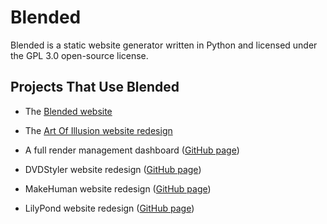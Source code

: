 # Blended
Blended is a static website generator written in Python and licensed under the GPL 3.0 open-source license.

## Projects That Use Blended

* The [Blended website](http://jmroper.com/blended)

* The [Art Of Illusion website redesign](https://github.com/ArtOfIllusion/AOI-website)

* A full render management dashboard ([GitHub page](https://github.com/johnroper100/RenderManagementDashboard))

* DVDStyler website redesign ([GitHub page](https://github.com/johnroper100/dvdstyler-web))

* MakeHuman website redesign ([GitHub page](https://github.com/johnroper100/makehuman-web))

* LilyPond website redesign ([GitHub page](https://github.com/johnroper100/LilyPond-Web-Redesign))
